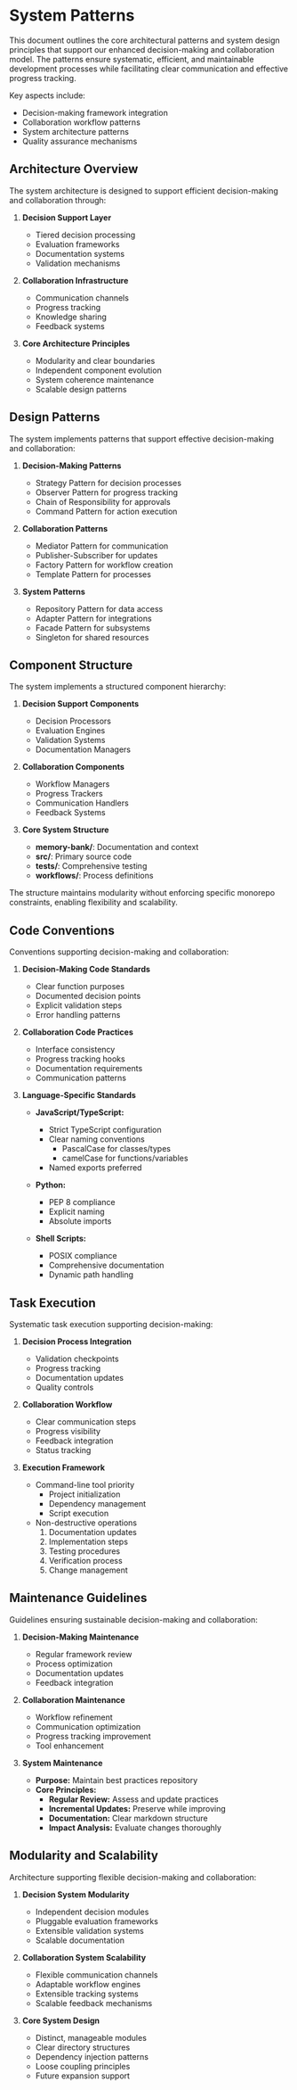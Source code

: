 # System Patterns

This document outlines the core architectural patterns and system design principles that support our enhanced decision-making and collaboration model. The patterns ensure systematic, efficient, and maintainable development processes while facilitating clear communication and effective progress tracking.

Key aspects include:

- Decision-making framework integration
- Collaboration workflow patterns
- System architecture patterns
- Quality assurance mechanisms

## Architecture Overview

The system architecture is designed to support efficient decision-making and collaboration through:

1. **Decision Support Layer**
   - Tiered decision processing
   - Evaluation frameworks
   - Documentation systems
   - Validation mechanisms

2. **Collaboration Infrastructure**
   - Communication channels
   - Progress tracking
   - Knowledge sharing
   - Feedback systems

3. **Core Architecture Principles**
   - Modularity and clear boundaries
   - Independent component evolution
   - System coherence maintenance
   - Scalable design patterns

## Design Patterns

The system implements patterns that support effective decision-making and collaboration:

1. **Decision-Making Patterns**
   - Strategy Pattern for decision processes
   - Observer Pattern for progress tracking
   - Chain of Responsibility for approvals
   - Command Pattern for action execution

2. **Collaboration Patterns**
   - Mediator Pattern for communication
   - Publisher-Subscriber for updates
   - Factory Pattern for workflow creation
   - Template Pattern for processes

3. **System Patterns**
   - Repository Pattern for data access
   - Adapter Pattern for integrations
   - Facade Pattern for subsystems
   - Singleton for shared resources

## Component Structure

The system implements a structured component hierarchy:

1. **Decision Support Components**
   - Decision Processors
   - Evaluation Engines
   - Validation Systems
   - Documentation Managers

2. **Collaboration Components**
   - Workflow Managers
   - Progress Trackers
   - Communication Handlers
   - Feedback Systems

3. **Core System Structure**
   - **memory-bank/**: Documentation and context
   - **src/**: Primary source code
   - **tests/**: Comprehensive testing
   - **workflows/**: Process definitions

The structure maintains modularity without enforcing specific monorepo constraints, enabling flexibility and scalability.

## Code Conventions

Conventions supporting decision-making and collaboration:

1. **Decision-Making Code Standards**
   - Clear function purposes
   - Documented decision points
   - Explicit validation steps
   - Error handling patterns

2. **Collaboration Code Practices**
   - Interface consistency
   - Progress tracking hooks
   - Documentation requirements
   - Communication patterns

3. **Language-Specific Standards**
   - **JavaScript/TypeScript:**
     - Strict TypeScript configuration
     - Clear naming conventions
       - PascalCase for classes/types
       - camelCase for functions/variables
     - Named exports preferred

   - **Python:**
     - PEP 8 compliance
     - Explicit naming
     - Absolute imports

   - **Shell Scripts:**
     - POSIX compliance
     - Comprehensive documentation
     - Dynamic path handling

## Task Execution

Systematic task execution supporting decision-making:

1. **Decision Process Integration**
   - Validation checkpoints
   - Progress tracking
   - Documentation updates
   - Quality controls

2. **Collaboration Workflow**
   - Clear communication steps
   - Progress visibility
   - Feedback integration
   - Status tracking

3. **Execution Framework**
   - Command-line tool priority
     - Project initialization
     - Dependency management
     - Script execution
   - Non-destructive operations
     1. Documentation updates
     2. Implementation steps
     3. Testing procedures
     4. Verification process
     5. Change management

## Maintenance Guidelines

Guidelines ensuring sustainable decision-making and collaboration:

1. **Decision-Making Maintenance**
   - Regular framework review
   - Process optimization
   - Documentation updates
   - Feedback integration

2. **Collaboration Maintenance**
   - Workflow refinement
   - Communication optimization
   - Progress tracking improvement
   - Tool enhancement

3. **System Maintenance**
   - **Purpose:** Maintain best practices repository
   - **Core Principles:**
     - **Regular Review:** Assess and update practices
     - **Incremental Updates:** Preserve while improving
     - **Documentation:** Clear markdown structure
     - **Impact Analysis:** Evaluate changes thoroughly

## Modularity and Scalability

Architecture supporting flexible decision-making and collaboration:

1. **Decision System Modularity**
   - Independent decision modules
   - Pluggable evaluation frameworks
   - Extensible validation systems
   - Scalable documentation

2. **Collaboration System Scalability**
   - Flexible communication channels
   - Adaptable workflow engines
   - Extensible tracking systems
   - Scalable feedback mechanisms

3. **Core System Design**
   - Distinct, manageable modules
   - Clear directory structures
   - Dependency injection patterns
   - Loose coupling principles
   - Future expansion support
